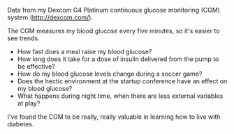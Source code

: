 Data from my Dexcom G4 Platinum continuous glucose monitoring (CGM) system (http://dexcom.com/).

The CGM measures my blood glucose every five minutes, so it's easier to see trends.
* How fast does a meal raise my blood glucose?
* How long does it take for a dose of insulin delivered from the pump to be effective?
* How do my blood glucose levels change during a soccer game?
* Does the hectic environment at the startup conference have an effect on my blood glucose?
* What happens during night time, when there are less external variables at play?

I've found the CGM to be really, really valuable in learning how to live with diabetes.
